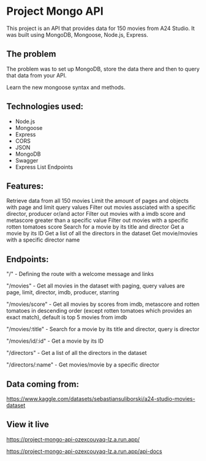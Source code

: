 # Project Mongo API

This project is an API that provides data for 150 movies from A24 Studio. It was built using MongoDB, Mongoose, Node.js, Express.

## The problem

The problem was to set up MongoDB, store the data there and then to query that data from your API.

Learn the new mongoose syntax and methods.

## Technologies used:
- Node.js
- Mongoose
- Express
- CORS
- JSON
- MongoDB
- Swagger
- Express List Endpoints

## Features:
Retrieve data from all 150 movies
Limit the amount of pages and objects with page and limit query values
Filter out movies assciated with a specific director, producer or/and actor
Filter out movies with a imdb score and metascore greater than a specific value
Filter out movies with a specific rotten tomatoes score
Search for a movie by its title and director
Get a movie by its ID
Get a list of all the directors in the dataset
Get movie/movies with a specific director name

## Endpoints:
"/" - Defining the route with a welcome message and links

"/movies" - Get all movies in the dataset with paging, query values are page, limit, director, imdb, producer, starring

"/movies/score" - Get all movies by scores from imdb, metascore and rotten tomatoes in descending order (except rotten tomatoes which provides an exact match), default is top 5 movies from imdb

"/movies/:title" - Search for a movie by its title and director, query is director

"/movies/id/:id" - Get a movie by its ID

"/directors" - Get a list of all the directors in the dataset

"/directors/:name" - Get movies/movie by a specific director

## Data coming from:
https://www.kaggle.com/datasets/sebastiansuliborski/a24-studio-movies-dataset

## View it live

https://project-mongo-api-ozexcouyaq-lz.a.run.app/

https://project-mongo-api-ozexcouyaq-lz.a.run.app/api-docs
